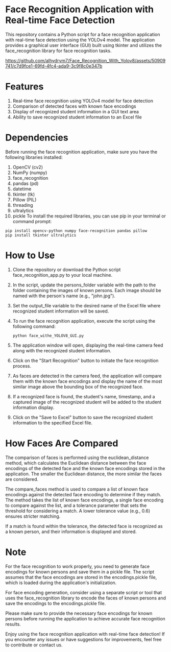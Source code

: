 # Face Recognition Application with Real-time Face Detection

This repository contains a Python script for a face recognition application with real-time face detection using the YOLOv4 model. The application provides a graphical user interface (GUI) built using tkinter and utilizes the face_recognition library for face recognition tasks.

https://github.com/alhydrym7/Face_Recognition_With_Yolov8/assets/50909741/c7d9fce1-69fd-4fc4-ada9-3c9f8c0e347b


# Features
  1. Real-time face recognition using YOLOv4 model for face detection
  2. Comparison of detected faces with known face encodings
  3. Display of recognized student information in a GUI text area
  4. Ability to save recognized student information to an Excel file

# Dependencies
  Before running the face recognition application, make sure you have the following libraries installed:

  1. OpenCV (cv2)
  2. NumPy (numpy)
  3. face_recognition
  4. pandas (pd)
  5. datetime
  6. tkinter (tk)
  7. Pillow (PIL)
  8. threading
  9. ultralytics
  10. pickle
  To install the required libraries, you can use pip in your terminal or command prompt:

    pip install opencv-python numpy face-recognition pandas pillow
    pip install tkinter ultralytics

# How to Use
  1. Clone the repository or download the Python script face_recognition_app.py to your local machine.

  2. In the script, update the persons_folder variable with the path to the folder containing the images of known persons. Each image should be named with the person's name (e.g., "john.jpg").

  3. Set the output_file variable to the desired name of the Excel file where recognized student information will be saved.

  4. To run the face recognition application, execute the script using the following command:

         python face_withe_YOLOV8_GUI.py
  5. The application window will open, displaying the real-time camera feed along with the recognized student information.

  6. Click on the "Start Recognition" button to initiate the face recognition process.

  7. As faces are detected in the camera feed, the application will compare them with the known face encodings and display the name of the most similar image above the bounding box of the recognized face.

  8. If a recognized face is found, the student's name, timestamp, and a captured image of the recognized student will be added to the student information display.

  9. Click on the "Save to Excel" button to save the recognized student information to the specified Excel file.

# How Faces Are Compared
  The comparison of faces is performed using the euclidean_distance method, which calculates the Euclidean distance between the face encodings of the detected face and the known face encodings stored in the application. The smaller the Euclidean distance, the more similar the faces are considered.
  
  The compare_faces method is used to compare a list of known face encodings against the detected face encoding to determine if they match. The method takes the list of known face encodings, a single face encoding to compare against the list, and a tolerance parameter that sets the threshold for considering a match. A lower tolerance value (e.g., 0.6) ensures stricter matching.
  
  If a match is found within the tolerance, the detected face is recognized as a known person, and their information is displayed and stored.


# Note
  For the face recognition to work properly, you need to generate face encodings for known persons and save them in a pickle file. The script assumes that the face encodings are stored in the encodings.pickle file, which is loaded during the application's initialization.
  
  For face encoding generation, consider using a separate script or tool that uses the face_recognition library to encode the faces of known persons and save the encodings to the encodings.pickle file.
  
  Please make sure to provide the necessary face encodings for known persons before running the application to achieve accurate face recognition results.
  
  Enjoy using the face recognition application with real-time face detection! If you encounter any issues or have suggestions for improvements, feel free to contribute or contact us.

